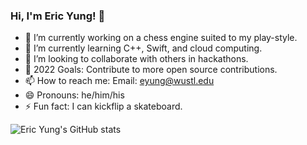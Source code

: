 ### Hi, I'm Eric Yung! 👋

- 🔭 I’m currently working on a chess engine suited to my play-style.
- 🌱 I’m currently learning C++, Swift, and cloud computing.
- 👯 I’m looking to collaborate with others in hackathons.
- :triangular_flag_on_post: 2022 Goals: Contribute to more open source contributions.
- 📫 How to reach me: Email: eyung@wustl.edu
- 😄 Pronouns: he/him/his
- ⚡ Fun fact: I can kickflip a skateboard.

![Eric Yung's GitHub stats](https://github-readme-stats.vercel.app/api?username=ericyung1&show_icons=true&theme=radical)

